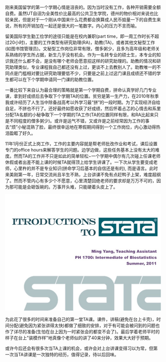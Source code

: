 刚来美国留学的第一个学期心情是沮丧的。因为当时没有工作，各种开销需要全额自费。虽然UT自诩为全美性价比最高的公共卫生学院，德州的物价相对来说也比较亲民，但是对于一个刚从中国来什么花费都会换算成人民币掂量一下的自费生来说，所有的开销加在一起还是很大的一笔数字。内心的压力不言而喻。

留美国际学生勤工俭学的途径只能是在校内兼职(part time，即一周工作时长不超过20小时)，主要的工作类型有研究助理(RA)，助教(TA)，或者其他文秘型工作(如图书馆管理员)。文秘型工作岗位非常有限，僧多粥少，且多为高年级和老师关系熟络的学生所占据，新生几乎没有机会。作为一名转专业的硕士生，本专业的知识我还什么都不会，是没有哪个老师会愿意招这样的研究助理的。助教的情况和研究助理类似，专业课程我自己都还没有上过，更谈不上去教别人了。助教唯一的不同点是门槛相对要比研究助理要低不少，只要是之前上过这门课且成绩还不错的学生都可以在下个学期申请同一门课的助教位置。

一番比较下来自认为最合理的策略就是第一个学期自费，拼命认真学好几门专业课，拿到好成绩后去争取下个学期TA的位置。贫穷是第一生产力，在2010年秋季我或许经历了人生当中除备战高考以外学习最“拼”的一段时期。为了实现经济自给自足，不拼也不行了。还好最终如愿收获了好成绩，然后怀着忐忑的心情去和系里分配TA名额的小秘争取下一个学期的TA工作(TA的位置同样有限，和RA比起来只是不同程度的僧多粥少)。或许是运气不错，又或许是之前经常因为工作的事去“烦”小秘混熟了脸，最终很幸运地在寒假期间得到一个工作岗位，内心激动得热泪盈眶了好久。

11年1月份正式上岗工作，工作的主要内容就是帮老师批改作业和考试，课后设置专门的office hours来解答学生的问题。边学边做，这些任务基本上没有太大的难度。然而TA的工作并不只是如此的简单轻松$-$一个学期中偶尔有几次碰上任课老师休假或者出差不能上课的时候TA就得顶上给学生讲课了。一下次从学生要变成老师，心里杵的并不是专业知识(拼命学习后基本的自信还是有的), 而是语言。此时来美刚第一年，日常交流尚且半生不熟，上台讲课不免有点赶鸭子上架，难度超纲了。然而不管内心有多少个不愿意，心里清楚回绝老师的要求却是万万不可的，因为那可能是会砸饭碗的。万事开头难，只能硬着头皮上了。

![](https://raw.githubusercontent.com/askming/picgo/master/Introductions%252520to%252520stata.jpg)

为此花了很多的时间来准备自己的第一堂TA课。课件，讲稿(避免在台上卡壳)，时间分配(避免因为紧张讲得太快)都做了细致的安排，对于有可能会被问到的问题也作了详尽的准备(生怕在台上因为一时紧张会的都变不会了)。最后学着老师平时的样子在台上"装模作样"地真像个老师似的讲了40来分钟，效果大大好于预期。

或许今后还会有很多次当TA上课的机会，或许会对上台讲课变得习以为常，但第一次当TA讲课是一次独特的经历，值得记录，待以后回味。

<!-- ##{"timestamp":1306684800}## -->